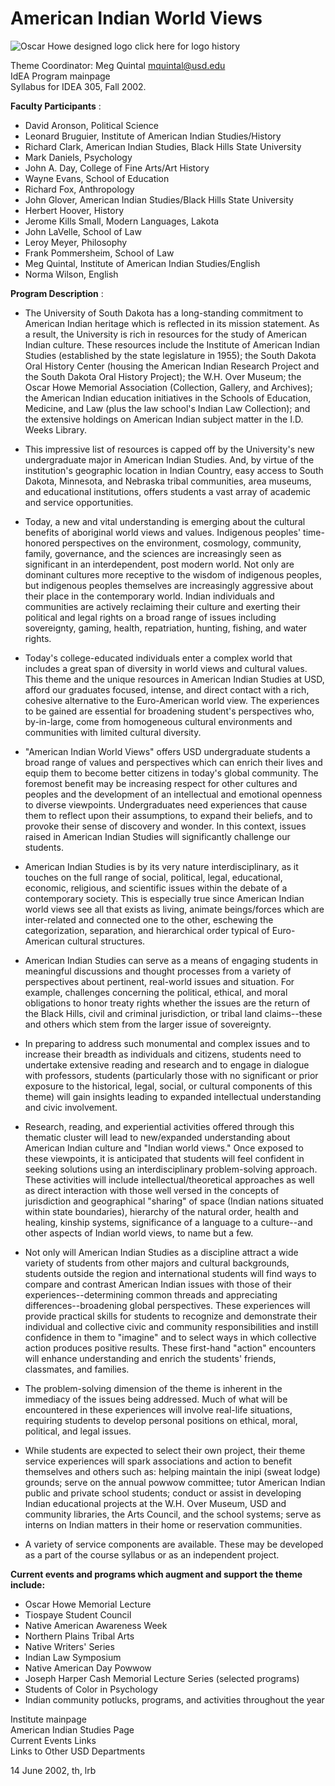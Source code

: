 # American Indian World Views

![Oscar Howe designed logo](ohowelogo2.gif) click here for logo history

Theme Coordinator: Meg Quintal mquintal@usd.edu  
IdEA Program mainpage  
Syllabus for IDEA 305, Fall 2002.

**Faculty Participants** :

  * David Aronson, Political Science 
  * Leonard Bruguier, Institute of American Indian Studies/History 
  * Richard Clark, American Indian Studies, Black Hills State University 
  * Mark Daniels, Psychology 
  * John A. Day, College of Fine Arts/Art History 
  * Wayne Evans, School of Education 
  * Richard Fox, Anthropology 
  * John Glover, American Indian Studies/Black Hills State University 
  * Herbert Hoover, History 
  * Jerome Kills Small, Modern Languages, Lakota 
  * John LaVelle, School of Law 
  * Leroy Meyer, Philosophy 
  * Frank Pommersheim, School of Law 
  * Meg Quintal, Institute of American Indian Studies/English 
  * Norma Wilson, English 

**Program Description** :

  * The University of South Dakota has a long-standing commitment to American Indian heritage which is reflected in its mission statement. As a result, the University is rich in resources for the study of American Indian culture. These resources include the Institute of American Indian Studies (established by the state legislature in 1955); the South Dakota Oral History Center (housing the American Indian Research Project and the South Dakota Oral History Project); the W.H. Over Museum; the Oscar Howe Memorial Association (Collection, Gallery, and Archives); the American Indian education initiatives in the Schools of Education, Medicine, and Law (plus the law school's Indian Law Collection); and the extensive holdings on American Indian subject matter in the I.D. Weeks Library.

  * This impressive list of resources is capped off by the University's new undergraduate major in American Indian Studies. And, by virtue of the institution's geographic location in Indian Country, easy access to South Dakota, Minnesota, and Nebraska tribal communities, area museums, and educational institutions, offers students a vast array of academic and service opportunities.

  * Today, a new and vital understanding is emerging about the cultural benefits of aboriginal world views and values. Indigenous peoples' time-honored perspectives on the environment, cosmology, community, family, governance, and the sciences are increasingly seen as significant in an interdependent, post modern world. Not only are dominant cultures more receptive to the wisdom of indigenous peoples, but indigenous peoples themselves are increasingly aggressive about their place in the contemporary world. Indian individuals and communities are actively reclaiming their culture and exerting their political and legal rights on a broad range of issues including sovereignty, gaming, health, repatriation, hunting, fishing, and water rights.

  * Today's college-educated individuals enter a complex world that includes a great span of diversity in world views and cultural values. This theme and the unique resources in American Indian Studies at USD, afford our graduates focused, intense, and direct contact with a rich, cohesive alternative to the Euro-American world view. The experiences to be gained are essential for broadening student's perspectives who, by-in-large, come from homogeneous cultural environments and communities with limited cultural diversity.

  * "American Indian World Views" offers USD undergraduate students a broad range of values and perspectives which can enrich their lives and equip them to become better citizens in today's global community. The foremost benefit may be increasing respect for other cultures and peoples and the development of an intellectual and emotional openness to diverse viewpoints. Undergraduates need experiences that cause them to reflect upon their assumptions, to expand their beliefs, and to provoke their sense of discovery and wonder. In this context, issues raised in American Indian Studies will significantly challenge our students.

  * American Indian Studies is by its very nature interdisciplinary, as it touches on the full range of social, political, legal, educational, economic, religious, and scientific issues within the debate of a contemporary society. This is especially true since American Indian world views see all that exists as living, animate beings/forces which are inter-related and connected one to the other, eschewing the categorization, separation, and hierarchical order typical of Euro-American cultural structures.

  * American Indian Studies can serve as a means of engaging students in meaningful discussions and thought processes from a variety of perspectives about pertinent, real-world issues and situation. For example, challenges concerning the political, ethical, and moral obligations to honor treaty rights whether the issues are the return of the Black Hills, civil and criminal jurisdiction, or tribal land claims--these and others which stem from the larger issue of sovereignty.

  * In preparing to address such monumental and complex issues and to increase their breadth as individuals and citizens, students need to undertake extensive reading and research and to engage in dialogue with professors, students (particularly those with no significant or prior exposure to the historical, legal, social, or cultural components of this theme) will gain insights leading to expanded intellectual understanding and civic involvement.

  * Research, reading, and experiential activities offered through this thematic cluster will lead to new/expanded understanding about American Indian culture and "Indian world views." Once exposed to these viewpoints, it is anticipated that students will feel confident in seeking solutions using an interdisciplinary problem-solving approach. These activities will include intellectual/theoretical approaches as well as direct interaction with those well versed in the concepts of jurisdiction and geographical "sharing" of space (Indian nations situated within state boundaries), hierarchy of the natural order, health and healing, kinship systems, significance of a language to a culture--and other aspects of Indian world views, to name but a few.

  * Not only will American Indian Studies as a discipline attract a wide variety of students from other majors and cultural backgrounds, students outside the region and international students will find ways to compare and contrast American Indian issues with those of their experiences--determining common threads and appreciating differences--broadening global perspectives. These experiences will provide practical skills for students to recognize and demonstrate their individual and collective civic and community responsibilities and instill confidence in them to "imagine" and to select ways in which collective action produces positive results. These first-hand "action" encounters will enhance understanding and enrich the students' friends, classmates, and families.

  * The problem-solving dimension of the theme is inherent in the immediacy of the issues being addressed. Much of what will be encountered in these experiences will involve real-life situations, requiring students to develop personal positions on ethical, moral, political, and legal issues.

  * While students are expected to select their own project, their theme service experiences will spark associations and action to benefit themselves and others such as: helping maintain the inipi (sweat lodge) grounds; serve on the annual powwow committee; tutor American Indian public and private school students; conduct or assist in developing Indian educational projects at the W.H. Over Museum, USD and community libraries, the Arts Council, and the school systems; serve as interns on Indian matters in their home or reservation communities.

  * A variety of service components are available. These may be developed as a part of the course syllabus or as an independent project.

**Current events and programs which augment and support the theme include:**

  * Oscar Howe Memorial Lecture 
  * Tiospaye Student Council 
  * Native American Awareness Week 
  * Northern Plains Tribal Arts 
  * Native Writers' Series 
  * Indian Law Symposium 
  * Native American Day Powwow 
  * Joseph Harper Cash Memorial Lecture Series (selected programs) 
  * Students of Color in Psychology 
  * Indian community potlucks, programs, and activities throughout the year 

Institute mainpage  
American Indian Studies Page  
Current Events Links  
Links to Other USD Departments

14 June 2002, th, lrb

